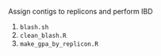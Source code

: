 Assign contigs to replicons and perform IBD

1. `blash.sh`
2. `clean_blash.R`
3. `make_gpa_by_replicon.R`
